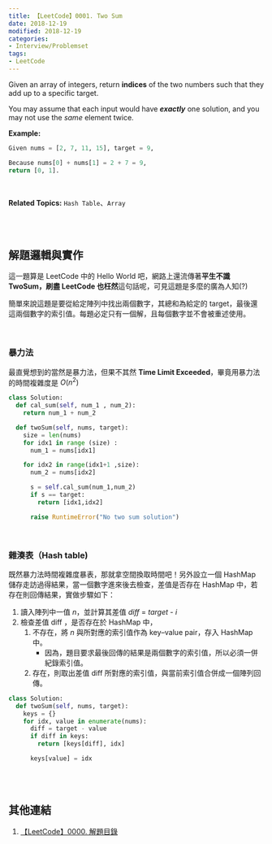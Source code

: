 ```yaml
---
title: 【LeetCode】0001. Two Sum
date: 2018-12-19
modified: 2018-12-19
categories:
- Interview/Problemset
tags:
- LeetCode
---
```


Given an array of integers, return  **indices**  of the two numbers such that they add up to a specific target.

<!--more-->

You may assume that each input would have  **_exactly_**  one solution, and you may not use the  _same_  element twice.

**Example:**
```python
Given nums = [2, 7, 11, 15], target = 9,

Because nums[0] + nums[1] = 2 + 7 = 9,
return [0, 1].
```
<br>

**Related Topics:** `Hash Table`、`Array`

<br><br>

## 解題邏輯與實作
這一題算是 LeetCode 中的 Hello World 吧，網路上還流傳著**平生不識 TwoSum，刷盡 LeetCode 也枉然**這句話呢，可見這題是多麼的廣為人知(?)

簡單來說這題是要從給定陣列中找出兩個數字，其總和為給定的 target，最後還這兩個數字的索引值。每題必定只有一個解，且每個數字並不會被重述使用。

<br>

### 暴力法
最直覺想到的當然是暴力法，但果不其然 **Time Limit Exceeded**，畢竟用暴力法的時間複雜度是 $O(n^2)$

```python
class Solution:
  def cal_sum(self, num_1 , num_2):
    return num_1 + num_2

  def twoSum(self, nums, target):
    size = len(nums)
    for idx1 in range (size) :
      num_1 = nums[idx1]

    for idx2 in range(idx1+1 ,size):
      num_2 = nums[idx2]

      s = self.cal_sum(num_1,num_2)
      if s == target:
        return [idx1,idx2]

      raise RuntimeError("No two sum solution") 
```
<br>

### 雜湊表（Hash table)
既然暴力法時間複雜度暴表，那就拿空間換取時間吧！另外設立一個 HashMap 儲存走訪過得結果，當一個數字進來後去檢查，差值是否存在 HashMap 中，若存在則回傳結果，實做步驟如下：
1. 讀入陣列中一值 _n_，並計算其差值 _diff_ = _target_ - _i_
2. 檢查差值 diff ，是否存在於 HashMap 中，
	1. 不存在，將 _n_ 與所對應的索引值作為 key–value pair，存入 HashMap 中。
		- 因為，題目要求最後回傳的結果是兩個數字的索引值，所以必須一併紀錄索引值。
	2. 存在，則取出差值 diff 所對應的索引值，與當前索引值合併成一個陣列回傳。

```python
class Solution:
  def twoSum(self, nums, target):
    keys = {}
    for idx, value in enumerate(nums):
      diff = target - value
      if diff in keys:
        return [keys[diff], idx]

      keys[value] = idx
```

<br><br>

## 其他連結
1. [【LeetCode】0000. 解題目錄](/LeetCode-0000-Contents/)